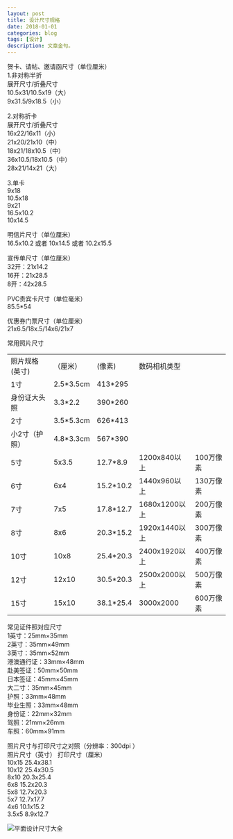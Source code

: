 ```yaml
---
layout: post
title: 设计尺寸规格 
date: 2018-01-01
categories: blog
tags: [设计]
description: 文章金句。
---
```


贺卡、请帖、邀请函尺寸（单位厘米）<br>
1.非对称半折<br>
展开尺寸/折叠尺寸<br>
10.5x31/10.5x19（大）<br>
9x31.5/9x18.5（小）

2.对称折卡<br>
展开尺寸/折叠尺寸<br>
16x22/16x11（小）<br>
21x20/21x10（中）<br>
18x21/18x10.5（中）<br>
36x10.5/18x10.5（中）<br>
28x21/14x21（大）

3.单卡<br>
9x18<br>
10.5x18<br>
9x21<br>
16.5x10.2<br>
10x14.5

明信片尺寸（单位厘米）<br>
16.5x10.2 或者 10x14.5 或者 10.2x15.5

宣传单尺寸（单位厘米）<br>
32开：21x14.2 <br>
16开：21x28.5<br>
8开：42x28.5

PVC贵宾卡尺寸（单位毫米）<br>
85.5*54

优惠券门票尺寸（单位厘米）<br>
21x6.5/18x.5/14x6/21x7

常用照片尺寸
<table><tr><td>照片规格(英寸)</td><td>（厘米）</td><td>(像素)</td><td>数码相机类型</td><td></td></tr><tr><td>1寸</td><td>2.5*3.5cm</td><td>413*295</td><td></td><td></td></tr><tr><td>身份证大头照</td><td>3.3*2.2</td><td>390*260</td><td></td><td></td></tr><tr><td>2寸</td><td>3.5*5.3cm</td><td>626*413</td><td></td><td></td></tr><tr><td>小2寸（护照）</td><td>4.8*3.3cm</td><td>567*390</td><td></td><td></td></tr><tr><td>5寸</td><td>5x3.5</td><td>12.7*8.9</td><td>1200x840以上</td><td>100万像素</td></tr><tr><td>6寸</td><td>6x4</td><td>15.2*10.2</td><td>1440x960以上</td><td>130万像素</td></tr><tr><td>7寸</td><td>7x5</td><td>17.8*12.7</td><td>1680x1200以上</td><td>200万像素</td></tr><tr><td>8寸</td><td>8x6</td><td>20.3*15.2</td><td>1920x1440以上</td><td>300万像素</td></tr><tr><td>10寸</td><td>10x8</td><td>25.4*20.3</td><td>2400x1920以上</td><td>400万像素</td></tr><tr><td>12寸</td><td>12x10</td><td>30.5*20.3</td><td>2500x2000以上</td><td>500万像素</td></tr><tr><td>15寸</td><td>15x10</td><td>38.1*25.4</td><td>3000x2000</td><td>600万像素</td></tr></table>

常见证件照对应尺寸<br>
1英寸：25mm×35mm<br>
2英寸：35mm×49mm<br>
3英寸：35mm×52mm<br>
港澳通行证：33mm×48mm<br>
赴美签证：50mm×50mm<br>
日本签证：45mm×45mm<br>
大二寸：35mm×45mm<br>
护照：33mm×48mm<br>
毕业生照：33mm×48mm<br>
身份证：22mm×32mm<br>
驾照：21mm×26mm<br>
车照：60mm×91mm

照片尺寸与打印尺寸之对照（分辨率：300dpi ）<br>
照片尺寸（英寸） 打印尺寸（厘米）<br>
10x15 25.4x38.1<br>
10x12 25.4x30.5<br>
8x10 20.3x25.4<br>
6x8 15.2x20.3<br>
5x8 12.7x20.3<br>
5x7 12.7x17.7<br>
4x6 10.1x15.2<br>
3.5x5 8.9x12.7<br>

![平面设计尺寸大全](http://ww3.sinaimg.cn/large/880538bfjw1dtf53vfn7fj.jpg)
